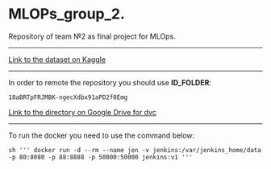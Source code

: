 # MLOPs_group_2.

Repository of team №2 as final project for MLOps.

----------------

[Link to the dataset on Kaggle](https://www.kaggle.com/datasets/poojakeer/e-commerce-dataset)

----------------

 In order to remote the repository you should use **ID_FOLDER**:
 
    18aBRTpFRJMBK-ngecXdbx91aPD2f0Emg
    
[Link to the directory on Google Drive for dvc](https://drive.google.com/drive/folders/18aBRTpFRJMBK-ngecXdbx91aPD2f0Emg?usp=sharing)

----------------

To run the docker you need to use the command below:


    sh ''' docker run -d --rm --name jen -v jenkins:/var/jenkins_home/data -p 80:8080 -p 88:8888 -p 50000:50000 jenkins:v1 '''
